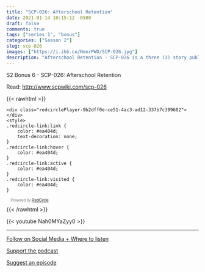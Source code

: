 ```yaml
---
title: "SCP-026: Afterschool Retention"
date: 2021-01-14 10:15:12 -0500
draft: false
comments: true
tags: ["series 1", "bonus"]
categories: ["Season 2"]
slug: scp-026
images: ["https://i.ibb.co/NmnrPWD/SCP-026.jpg"]
description: "Afterschool Retention - SCP-026 is a three (3) story public school building built in ████."
---
```


S2 Bonus 6 - SCP-026: Afterschool Retention

Read: http://www.scpwiki.com/scp-026

{{< rawhtml >}}
<script async defer onload="redcircleIframe();" src="https://api.podcache.net/embedded-player/sh/63705181-2bd5-4fc1-a869-6f5b27226efa/ep/9b2dff0e-ce51-4ac3-ad12-337b7c399682"></script>
    <div class="redcirclePlayer-9b2dff0e-ce51-4ac3-ad12-337b7c399682"></div>
    <style>
    .redcircle-link:link {
        color: #ea404d;
        text-decoration: none;
    }
    .redcircle-link:hover {
        color: #ea404d;
    }
    .redcircle-link:active {
        color: #ea404d;
    }
    .redcircle-link:visited {
        color: #ea404d;
    }
</style>
<p style="margin-top:3px;margin-left:11px;font-family: sans-serif;font-size: 10px; color: gray;">Powered by <a class="redcircle-link" href="https://redcircle.com?utm_source=rc_embedded_player&utm_medium=web&utm_campaign=embedded_v1">RedCircle</a></p>
{{< /rawhtml >}}

{{< youtube Nah0MYaZyy0 >}}

---

[Follow on Social Media + Where to listen](/links)

[Support the podcast](/support)

[Suggest an episode](/suggest)
